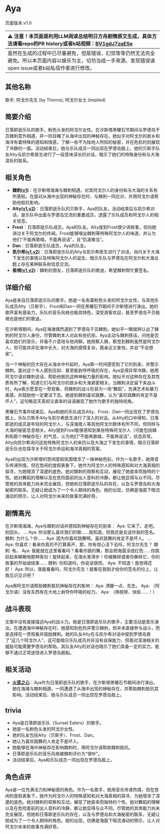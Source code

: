 # Aya
页面版本:v1.0
 

| :warning: 注意！本页面是利用LLM阅读总结明日方舟剧情原文生成，具体方法请看repo的PR history或者b站视频：[BV1gdJ7zqESe](https://www.bilibili.com/video/BV1gdJ7zqESe/)         |
|:----------------------------|
| 虽然在生成的过程中已尽量避免，但是错误，幻觉等等仍然无法完全避免。所以本页面内容以娱乐为主，切勿当成一手来源。发现错误请open issue或者b站私信作者进行修改。|



## 其他名称
歌手; 阿戈尔先生 (by Thorns); 阿戈尔女士 (implied)
## 简要介绍
日落即逝乐队的歌手，粉色头发的阿戈尔女性。在汐斯塔黑曜石节期间与罗德岛干员棘刺意外相遇，并一同目睹了从海中出现的神秘存在。她似乎对阿戈尔的故乡和海洋有着特殊的感知和情感，了解一些不为陆地人所知的秘密，并在危机时刻展现了冷静的一面。活动结束后，她与乐队成员一同出现在罗德岛舰上，她的贝斯手队友Alty与凯尔希医生进行了一段意味深长的对话，暗示了她们的特殊身份和与大海深处的联系。
## 相关角色
-   **棘刺([v1](char_293_thorns.md))**：在汐斯塔海滩与棘刺相遇，对其阿戈尔人的身份和与大海的关系有所感知。在面对从海中出现的神秘存在时，与棘刺一同应对，并用阿戈尔语帮助他抵抗影响。
-   **Alty([v1](extended_char_Alty.md),[v2](../char_v3/extended_char_Alty.md))**：日落即逝乐队的贝斯手，Aya的队友。活动结束后与凯尔希对话，是乐队中出面与罗德岛交流的重要成员，透露了乐队成员和阿戈尔人的相关信息。
-   **Frost**：日落即逝乐队成员，Aya的队友。Alty提到Frost很少讲故事，但向她讲过关于阿戈尔的传闻。Frost能够嗅出棘刺等特殊阿戈尔人的味道，并认为他们“不能再歌唱，不能再说话”，且“饥渴难当”。
-   **Dan**：日落即逝乐队成员，Aya的队友。
-   **凯尔希([v1](char_003_kalts.md),[v2](../char_v3/char_003_kalts.md))**：日落即逝乐队的Alty与凯尔希医生进行了对话，询问关于大海下发生的事情以及特殊阿戈尔人的诞生，暗示乐队与罗德岛在阿戈尔和大海议题上存在某种联系和信息交流。
-   **极境([v1](char_401_elysm.md),[v2](../char_v3/char_401_elysm.md))**：棘刺的朋友，日落即逝乐队的歌迷，希望棘刺帮忙要签名。
## 详细介绍
Aya是来自日落即逝乐队的歌手。她是一名有着粉色头发的阿戈尔女性，与其他乐队成员Alty（贝斯手）、Frost和Dan一同在黑曜石节期间于汐斯塔进行演出。她的歌声富有感染力，乐队的音乐风格也极具特色，深受游客欢迎，甚至罗德岛干员极境也是他们的歌迷。

在汐斯塔期间，Aya在海滩偶然遇到了罗德岛干员棘刺。她似乎一眼就辨认出了棘刺的阿戈尔人身份，尽管棘刺本人对此有些抗拒。Aya主动与棘刺搭话，问他是否喜欢她们的音乐，并毫不介意地与他闲聊。她观察入微，察觉到棘刺虽然是阿戈尔人，但可能并非在海中长大，对大海的感情复杂，既亲近又害怕，并且“不会想家”。

当一个神秘的巨大存在从海水中升起时，Aya第一时间感受到了它的到来，并警示棘刺。面对这个令人感到压抑、甚至能剥夺呼吸的存在，Aya显得异常冷静。她用阿戈尔语对棘刺说话，帮助他抵抗这种神秘力量的影响。她似乎对这种存在及其性质有所了解，知道它们与阿戈尔的故乡和大海紧密相关。当棘刺决定留下来战斗时，Aya表示愿意在一旁观看，将棘刺的战斗形容为一场“舞蹈”，充满艺术和暴力美感，并鼓励他一定要活下去。她提到棘刺喜欢跳舞，认为“喜欢跳舞的肯定不是坏人”，这句略显天真却又直率的话语展现了她作为歌手的独特视角。

黑曜石节事件结束后，Aya和她的乐队成员Alty、Frost、Dan一同出现在了罗德岛舰上。乐队贝斯手Alty与凯尔希医生进行了深入的对话。从Alty的口中得知，日落即逝的成员是年轻的阿戈尔人，与深海猎人等其他阿戈尔群体有所不同，但同样与大海的秘密息息相关。Alty提到Frost能够感知到某些特殊阿戈尔人（可能包括棘刺和那个神秘存在）的气息，认为他们“不能再歌唱，不能再说话”，状态异常。Alty向凯尔希询问这些特殊阿戈尔人的来历以及大海之下发生的事情，暗示日落即逝乐队也在探寻关于阿戈尔命运和海洋真相的答案。

Aya的出现为汐斯塔的悠闲度假氛围增添了一抹神秘色彩。作为一名歌手，她用音乐传递热情，但在悠闲的度假表象下，她作为阿戈尔人的特殊感知和对大海真相的探寻，为她增添了深邃的底色。她对棘刺的观察和互动，展现了她直率而独特的个性。她对舞蹈的理解以及在危险面前的出人意料的冷静，都让她显得与众不同。尽管她的具体能力尚未完全展现，但她和日落即逝乐队的存在，以及与罗德岛和大海秘密的联系，无疑让她成为了一个令人期待的角色。她的出现，仿佛是海面下暗流涌动的预示，让人对阿戈尔未来的故事充满好奇。
## 剧情高光
在汐斯塔海滩，Aya与棘刺对话并感知到神秘存在的到来：
Aya: 它来了。走吧。别回头。
...
Aya: 你没那么喜欢我们的歌......我知道。但我还是会送你我的签名。
棘刺: 为什么？你......
Aya: 因为你喜欢跳舞啊。喜欢跳舞的肯定不是坏人。
...
Aya: 你喜欢！看来你真的不打算离开，那，你有信心活下去吗，阿戈尔先生？
棘刺: 有。
Aya: 我能就在这里看看吗？看看你跳的舞，那会把海面涂成红色......你跳跃起来唰唰地那种挥剑！旋转起来，在海水里滑步！你被撕碎或者你撕碎它，你的故事的开始或结束......
棘刺: 你知道吗，你说话很烦。
Aya: 不知道！我觉得还好！
Aya: 所以，我能看看吗，阿戈尔先生！就看在我刚才给你的签名的份上，让我见识见识吧？

Aya用阿戈尔语帮助棘刺抵抗神秘存在的影响：
Aya: 清醒一点，先生。
Aya: （阿戈尔语）没有东西有在大地上剥夺你呼吸的权力。
Aya: （挣脱呀，快些......！）
## 战斗表现
文案中没有直接描述Aya的战斗力。她是日落即逝乐队的歌手，主要活动是音乐演出。在遭遇海中神秘存在时，她感知到危险并警示棘刺，但并未直接参与战斗，而是选择在一旁观看并鼓励棘刺。她的队友Alty在与凯尔希对话中提到罗德岛救了“这几个阿戈尔人”，这可能暗示乐队成员并非没有自保能力，但面对深海相关的威胁可能需要罗德岛的帮助。其队友Alty的对话也暗示了她们具备一定的实力，能够不通过正常途径进入罗德岛舰船。
## 相关活动
-   **[火蓝之心](../stories/act3d0.md)**：Aya作为日落即逝乐队的歌手，在汐斯塔黑曜石节期间进行演出。她在海滩与棘刺相遇，一同遭遇了从海中出现的神秘存在，并帮助棘刺抵抗其影响。活动结束后，她与乐队成员一同出现在罗德岛舰上。
## trivia
*   Aya是日落即逝乐队（Sunset Eaters）的歌手。
*   她是一名粉色头发的阿戈尔女性。
*   她的队友包括Alty（贝斯手）、Frost、Dan。
*   她认为喜欢跳舞的人肯定不是坏人。
*   她能够在海中神秘存在影响棘刺时，用阿戈尔语帮助棘刺抵抗。
*   日落即逝乐队的音乐风格被棘刺评价为“很吵”。
*   活动结束后，Aya和乐队成员一同出现在罗德岛舰上。
## 角色点评
Aya是一位充满活力和神秘感的角色。作为一名歌手，她用音乐传递热情，但在悠闲的度假表象下，她作为阿戈尔人的特殊感知和对大海真相的探寻，为她增添了深邃的底色。她对棘刺的观察和互动，展现了她直率而独特的个性。她对舞蹈的理解以及在危险面前的出人意料的冷静，都让她显得与众不同。尽管她的具体能力尚未完全展现，但她和日落即逝乐队的存在，以及与罗德岛和大海秘密的联系，无疑让她成为了一个令人期待的角色。她的出现，仿佛是海面下暗流涌动的预示，让人对阿戈尔未来的故事充满好奇。